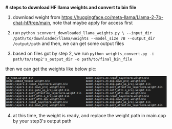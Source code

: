 **# steps to download HF llama weights and convert to bin file**

1. download weight from https://huggingface.co/meta-llama/Llama-2-7b-chat-hf/tree/main, note that maybe apply for access first

2. run `python sconvert_downloaded_llama_weights.py \
  --input_dir /path/to/downloaded/llama/weights --model_size 7B --output_dir /output/path` and then, we can get some output files

3. based on files got by step 2, we run `python weights_convert.py -i path/to/step2's_output_dir -o path/to/final_bin_file`

then we can get the weights like below pic:

![image-20240208212828680](1.png)

4. at this time, the weight is ready, and replace the weight path in main.cpp by your step3's output path